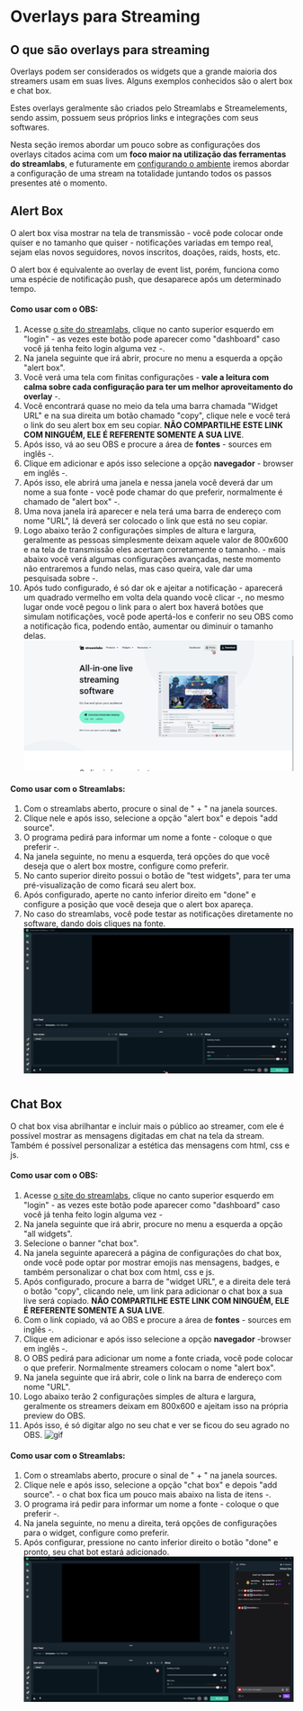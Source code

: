 # Overlays para Streaming

## O que são overlays para streaming
Overlays podem ser considerados os widgets que a grande maioria dos streamers usam em suas lives. Alguns exemplos conhecidos
são o alert box e chat box.

Estes overlays geralmente são criados pelo Streamlabs e Streamelements, sendo assim, possuem seus próprios links e integrações
com seus softwares.
 
Nesta seção iremos abordar um pouco sobre as configurações dos overlays citados acima com um **foco maior na utilização
das ferramentas do streamlabs**, e futuramente em [configurando o ambiente](/contents/environment/2-4-setup.md)
iremos abordar a configuração de uma stream na totalidade juntando todos os passos presentes até o momento.

## Alert Box
O alert box visa mostrar na tela de transmissão - você pode colocar onde quiser e no tamanho que quiser - notificações
variadas em tempo real, sejam elas novos seguidores, novos inscritos, doações, raids, hosts, etc.

O alert box é equivalente ao overlay de event list, porém, funciona como uma espécie de notificação push, que desaparece
após um determinado tempo.

#### Como usar com o OBS:
1. Acesse [o site do streamlabs](https://streamlabs.com/), clique no canto superior esquerdo em "login" - as vezes este botão pode aparecer como "dashboard"
caso você já tenha feito login alguma vez -.
2. Na janela seguinte que irá abrir, procure no menu a esquerda a opção "alert box".
3. Você verá uma tela com finitas configurações - **vale a leitura com calma sobre cada configuração para ter um melhor aproveitamento do overlay** -.
4. Você encontrará quase no meio da tela uma barra chamada "Widget URL" e na sua direita um botão chamado "copy", clique nele e você terá
o link do seu alert box em seu copiar. **NÃO COMPARTILHE ESTE LINK COM NINGUÉM, ELE É REFERENTE SOMENTE A SUA LIVE**.
5. Após isso, vá ao seu OBS e procure a área de **fontes** - sources em inglês -.
6. Clique em adicionar e após isso selecione a opção **navegador** - browser em inglês -.
7. Após isso, ele abrirá uma janela e nessa janela você deverá dar um nome a sua fonte - você pode chamar do que preferir, normalmente é chamado de "alert box" -.
8. Uma nova janela irá aparecer e nela terá uma barra de endereço com nome "URL", lá deverá ser colocado o link que está no seu copiar.
9. Logo abaixo terão 2 configurações simples de altura e largura, geralmente as pessoas simplesmente deixam aquele valor de 800x600 e na tela de transmissão eles acertam corretamente o tamanho. - mais abaixo você verá algumas configurações avançadas, neste momento não entraremos a fundo nelas, mas caso queira, vale dar uma pesquisada sobre -.
10. Após tudo configurado, é só dar ok e ajeitar a notificação - aparecerá um quadrado vermelho em volta dela quando você clicar -, no mesmo lugar onde você pegou o link para o alert box haverá botões que simulam notificações, você pode apertá-los e conferir no seu OBS como a notificação fica, podendo então, aumentar ou diminuir o tamanho delas.
![gif](/assets/config-alertbox-obs.gif)


#### Como usar com o Streamlabs:
1. Com o streamlabs aberto, procure o sinal de " + " na janela sources.
2. Clique nele e após isso, selecione a opção "alert box" e depois "add source".
3. O programa pedirá para informar um nome a fonte - coloque o que preferir -.
4. Na janela seguinte, no menu a esquerda, terá opções do que você deseja que o alert box mostre, configure como preferir.
5. No canto superior direito possui o botão de "test widgets", para ter uma pré-visualização de como ficará seu alert box.
6. Após configurado, aperte no canto inferior direito em "done" e configure a posição que você deseja que o alert box apareça.
7. No caso do streamlabs, você pode testar as notificações diretamente no software, dando dois cliques na fonte.
![gif](/assets/config-alertbox-slabs.gif)

#


## Chat Box
O chat box visa abrilhantar e incluir mais o público ao streamer, com ele é possível mostrar as mensagens digitadas em chat
na tela da stream. Também é possível personalizar a estética das mensagens com html, css e js.

#### Como usar com o OBS:
1. Acesse [o site do streamlabs](https://streamlabs.com/), clique no canto superior esquerdo em "login" - as vezes este botão pode aparecer como "dashboard"
   caso você já tenha feito login alguma vez -
2. Na janela seguinte que irá abrir, procure no menu a esquerda a opção "all widgets".
3. Selecione o banner "chat box".
4. Na janela seguinte aparecerá a página de configurações do chat box, onde você pode optar por mostrar emojis nas mensagens, badges, e também personalizar o chat box com html, css e js.
5. Após configurado, procure a barra de "widget URL", e a direita dele terá o botão "copy", clicando nele, um link para adicionar o chat box a sua live será copiado. **NÃO COMPARTILHE ESTE LINK COM NINGUÉM, ELE É REFERENTE SOMENTE A SUA LIVE**.
6. Com o link copiado, vá ao OBS e procure a área de **fontes** - sources em inglês -.
7. Clique em adicionar e após isso selecione a opção **navegador** -browser em inglês -.
8. O OBS pedirá para adicionar um nome a fonte criada, você pode colocar o que preferir. Normalmente streamers colocam o nome "alert box".
9. Na janela seguinte que irá abrir, cole o link na barra de endereço com nome "URL".
10. Logo abaixo terão 2 configurações simples de altura e largura, geralmente os streamers deixam em 800x600 e ajeitam isso na própria preview do OBS.
11. Após isso, é só digitar algo no seu chat e ver se ficou do seu agrado no OBS.
![gif](/assets/config-chatbox-obs.gif)


#### Como usar com o Streamlabs:
1. Com o streamlabs aberto, procure o sinal de " + " na janela sources.
2. Clique nele e após isso, selecione a opção "chat box" e depois "add source". - o chat box fica um pouco mais abaixo na lista de itens -.
3. O programa irá pedir para informar um nome a fonte - coloque o que preferir -.
4. Na janela seguinte, no menu a direita, terá opções de configurações para o widget, configure como preferir.
5. Após configurar, pressione no canto inferior direito o botão "done" e pronto, seu chat bot estará adicionado.
![gif](/assets/config-chatbox-slabs.gif)